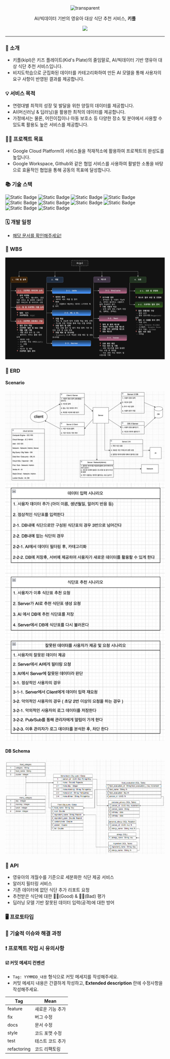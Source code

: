<div align="center">
  <img src="https://capsule-render.vercel.app/api?type=transparent&fontColor=9370DB&text=kipl👶🏻%20&height=150&fontSize=45" alt="transparent" />
</div>

<p align="center">AI/빅데이터 기반의 영유아 대상 식단 추천 서비스, <strong>키플</strong></p>
<p align="center"><a href="https://github.com/Latencygg/kipl"><img src="https://hits.seeyoufarm.com/api/count/incr/badge.svg?url=https%3A%2F%2Fgithub.com%2FLatencygg%2Fkipl&count_bg=%23000000&title_bg=%23000000&icon=github.svg&icon_color=%23E7E7E7&title=Github&edge_flat=false"/></a></p>

***

### 🔖 소개
  - 키플(kipl)은 키즈 플레이트(Kid's Plate)의 줄임말로, AI/빅데이터 기반 영유아 대상 식단 추천 서비스입니다.
  - 비지도학습으로 군집화된 데이터를 카테고리화하여 만든 AI 모델을 통해 사용자의 요구 사항이 반영된 결과를 제공합니다.

### 💡 서비스 목적
  - 연령대별 최적의 성장 및 발달을 위한 양질의 데이터를 제공합니다.
  - AI(머신러닝 & 딥러닝)을 활용한 최적의 데이터를 제공합니다.
  - 가정에서는 물론, 어린이집이나 아동 보호소 등 다양한 장소 및 분야에서 사용할 수 있도록 활용도 높은 서비스를 제공합니다.

### 🏃🏻 프로젝트 목표
  - Google Cloud Platform의 서비스들을 적재적소에 활용하여 프로젝트의 완성도를 높입니다.
  - Google Workspace, Github와 같은 협업 서비스를 사용하여 활발한 소통을 바탕으로 효율적인 협업을 통해 공동의 목표에 달성합니다.

### 📚 기술 스택
![Static Badge](https://img.shields.io/badge/Google%20Cloud%20Platform-%234285F4?style=flat&logo=googlecloud&logoColor=white&labelColor=%234285F4)
![Static Badge](https://img.shields.io/badge/Python-%233776AB?logo=python&logoColor=white&labelColor=%233776AB)
![Static Badge](https://img.shields.io/badge/TensorFlow-%23FF6F00?logo=tensorflow&logoColor=white&labelColor=%23FF6F00)
![Static Badge](https://img.shields.io/badge/Keras-%23D00000?style=flat&logo=keras&logoColor=white&labelColor=%23D00000)
![Static Badge](https://img.shields.io/badge/MySQL-%234479A1?style=flat&logo=mysql&logoColor=white&labelColor=%234479A1)
![Static Badge](https://img.shields.io/badge/pandas-%23150458?style=flat&logo=pandas&logoColor=white&labelColor=%23150458)
![Static Badge](https://img.shields.io/badge/Apache%20Beam-%23E25A1C?style=flat&logoColor=white&labelColor=%23E25A1C)
![Static Badge](https://img.shields.io/badge/Java-%23E85C33?labelColor=%23E85C33)
![Static Badge](https://img.shields.io/badge/Spring%20Boot-%236DB33F?style=flat&logo=springboot&logoColor=white&labelColor=%236DB33F)
![Static Badge](https://img.shields.io/badge/GitHub-%23181717?logo=git&logoColor=white&labelColor=%23181717)

### 🗓️ 개발 일정
  - [해당 문서를 확인해주세요!](https://docs.google.com/spreadsheets/d/1K13jrMJEbruGH6SgpTZyGPpVdJmgOs0t4wgxs4v66hs/edit?usp=sharing)

### 📌 WBS

<img src="https://github.com/Latencygg/kipl/blob/main/pic/wbs.png" width="auto" height="auto">

### 📑 ERD

#### Scenario
<img src="https://github.com/Latencygg/kipl/blob/main/pic/scenario8.PNG" width="auto" height="auto">
<img src="https://github.com/Latencygg/kipl/blob/main/pic/scenario1.PNG" width="auto" height="auto">

#### DB Schema
<img src="https://github.com/Latencygg/kipl/blob/main/pic/kipl_dataset_schema.png" width="auto" height="auto">

### 🔗 API
  - 영유아의 개월수를 기준으로 세분화한 식단 제공 서비스
  - 알러지 필터링 서비스
  - 기존 데이터에 없던 식단 추가 리포트 요청
  - 추천받은 식단에 대한 👍🏻(Good) & 👎🏻(Bad) 평가
  - 딥러닝 모델 기반 잘못된 데이터 입력(공격)에 대한 방어

### 🖥️ 프로토타입

### 🔑 기술적 이슈와 해결 과정

### ❗️ 프로젝트 작업 시 유의사항

  #### ☑️ 커밋 메세지 컨벤션
  - `Tag: YYMMDD_내용` 형식으로 커밋 메세지를 작성해주세요.
  - 커밋 메세지 내용은 간결하게 작성하고, <strong>Extended description</strong> 란에 수정사항을 작성해주세요.

| Tag | Mean |
| --- | --- |
| feature | 새로운 기능 추가 |
| fix | 버그 수정 |
| docs | 문서 수정 |
| style | 코드 포맷 수정 |
| test | 테스트 코드 추가 |
| refactoring | 코드 리팩토링 |
